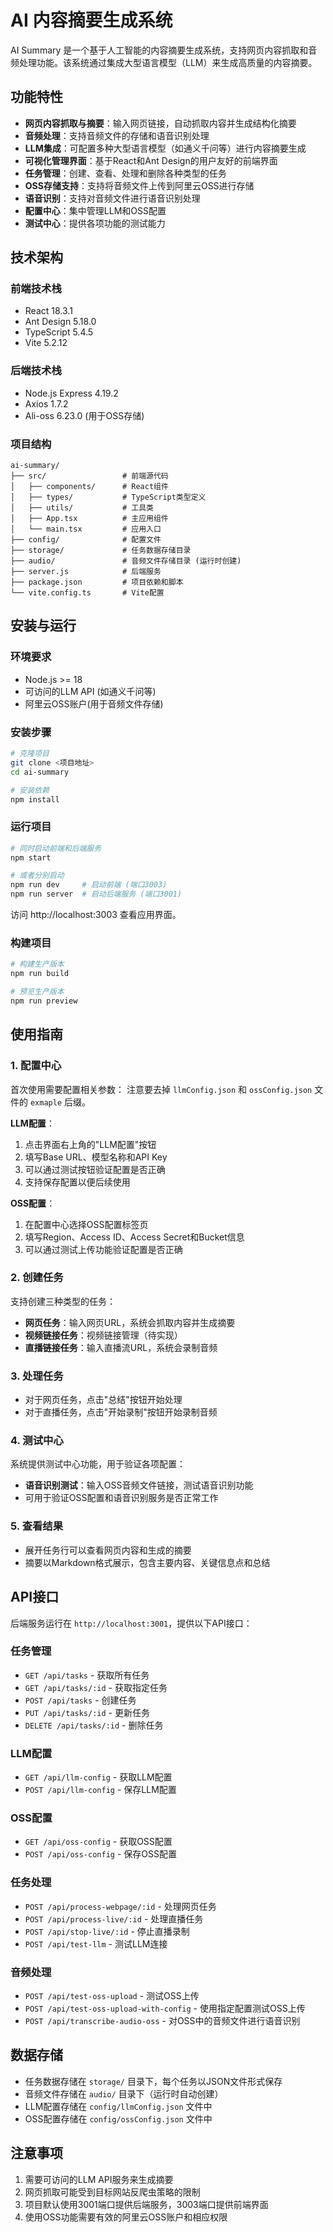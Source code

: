 # AI 内容摘要生成系统

AI Summary 是一个基于人工智能的内容摘要生成系统，支持网页内容抓取和音频处理功能。该系统通过集成大型语言模型（LLM）来生成高质量的内容摘要。

## 功能特性

- **网页内容抓取与摘要**：输入网页链接，自动抓取内容并生成结构化摘要
- **音频处理**：支持音频文件的存储和语音识别处理
- **LLM集成**：可配置多种大型语言模型（如通义千问等）进行内容摘要生成
- **可视化管理界面**：基于React和Ant Design的用户友好的前端界面
- **任务管理**：创建、查看、处理和删除各种类型的任务
- **OSS存储支持**：支持将音频文件上传到阿里云OSS进行存储
- **语音识别**：支持对音频文件进行语音识别处理
- **配置中心**：集中管理LLM和OSS配置
- **测试中心**：提供各项功能的测试能力

## 技术架构

### 前端技术栈
- React 18.3.1
- Ant Design 5.18.0
- TypeScript 5.4.5
- Vite 5.2.12

### 后端技术栈
- Node.js Express 4.19.2
- Axios 1.7.2
- Ali-oss 6.23.0 (用于OSS存储)

### 项目结构
```
ai-summary/
├── src/                 # 前端源代码
│   ├── components/      # React组件
│   ├── types/           # TypeScript类型定义
│   ├── utils/           # 工具类
│   ├── App.tsx          # 主应用组件
│   └── main.tsx         # 应用入口
├── config/              # 配置文件
├── storage/             # 任务数据存储目录
├── audio/               # 音频文件存储目录 (运行时创建)
├── server.js            # 后端服务
├── package.json         # 项目依赖和脚本
└── vite.config.ts       # Vite配置
```

## 安装与运行

### 环境要求
- Node.js >= 18
- 可访问的LLM API (如通义千问等)
- 阿里云OSS账户(用于音频文件存储)

### 安装步骤
```bash
# 克隆项目
git clone <项目地址>
cd ai-summary

# 安装依赖
npm install
```

### 运行项目
```bash
# 同时启动前端和后端服务
npm start

# 或者分别启动
npm run dev     # 启动前端 (端口3003)
npm run server  # 启动后端服务 (端口3001)
```

访问 http://localhost:3003 查看应用界面。

### 构建项目
```bash
# 构建生产版本
npm run build

# 预览生产版本
npm run preview
```

## 使用指南

### 1. 配置中心
首次使用需要配置相关参数：
注意要去掉 `llmConfig.json` 和 `ossConfig.json` 文件的 `exmaple` 后缀。

**LLM配置**：
1. 点击界面右上角的"LLM配置"按钮
2. 填写Base URL、模型名称和API Key
3. 可以通过测试按钮验证配置是否正确
4. 支持保存配置以便后续使用

**OSS配置**：
1. 在配置中心选择OSS配置标签页
2. 填写Region、Access ID、Access Secret和Bucket信息
3. 可以通过测试上传功能验证配置是否正确

### 2. 创建任务
支持创建三种类型的任务：
- **网页任务**：输入网页URL，系统会抓取内容并生成摘要
- **视频链接任务**：视频链接管理（待实现）
- **直播链接任务**：输入直播流URL，系统会录制音频

### 3. 处理任务
- 对于网页任务，点击"总结"按钮开始处理
- 对于直播任务，点击"开始录制"按钮开始录制音频

### 4. 测试中心
系统提供测试中心功能，用于验证各项配置：
- **语音识别测试**：输入OSS音频文件链接，测试语音识别功能
- 可用于验证OSS配置和语音识别服务是否正常工作

### 5. 查看结果
- 展开任务行可以查看网页内容和生成的摘要
- 摘要以Markdown格式展示，包含主要内容、关键信息点和总结

## API接口

后端服务运行在 `http://localhost:3001`，提供以下API接口：

### 任务管理
- `GET /api/tasks` - 获取所有任务
- `GET /api/tasks/:id` - 获取指定任务
- `POST /api/tasks` - 创建任务
- `PUT /api/tasks/:id` - 更新任务
- `DELETE /api/tasks/:id` - 删除任务

### LLM配置
- `GET /api/llm-config` - 获取LLM配置
- `POST /api/llm-config` - 保存LLM配置

### OSS配置
- `GET /api/oss-config` - 获取OSS配置
- `POST /api/oss-config` - 保存OSS配置

### 任务处理
- `POST /api/process-webpage/:id` - 处理网页任务
- `POST /api/process-live/:id` - 处理直播任务
- `POST /api/stop-live/:id` - 停止直播录制
- `POST /api/test-llm` - 测试LLM连接

### 音频处理
- `POST /api/test-oss-upload` - 测试OSS上传
- `POST /api/test-oss-upload-with-config` - 使用指定配置测试OSS上传
- `POST /api/transcribe-audio-oss` - 对OSS中的音频文件进行语音识别

## 数据存储

- 任务数据存储在 `storage/` 目录下，每个任务以JSON文件形式保存
- 音频文件存储在 `audio/` 目录下（运行时自动创建）
- LLM配置存储在 `config/llmConfig.json` 文件中
- OSS配置存储在 `config/ossConfig.json` 文件中

## 注意事项

1. 需要可访问的LLM API服务来生成摘要
2. 网页抓取可能受到目标网站反爬虫策略的限制
3. 项目默认使用3001端口提供后端服务，3003端口提供前端界面
4. 使用OSS功能需要有效的阿里云OSS账户和相应权限